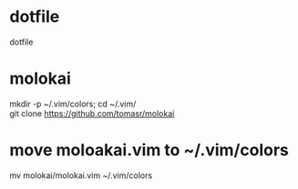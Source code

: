 # dotfile
 dotfile

# molokai
 mkdir -p ~/.vim/colors; cd ~/.vim/  
 git clone https://github.com/tomasr/molokai
# move moloakai.vim to ~/.vim/colors
 mv molokai/molokai.vim ~/.vim/colors  
